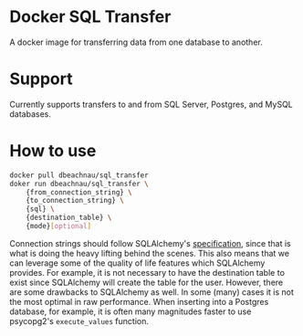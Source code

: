 # Docker SQL Transfer

A docker image for transferring data from one database to another.

# Support

Currently supports transfers to and from SQL Server, Postgres, and MySQL databases.

# How to use

```bash
docker pull dbeachnau/sql_transfer
doker run dbeachnau/sql_transfer \
    {from_connection_string} \
    {to_connection_string} \
    {sql} \
    {destination_table} \
    {mode}[optional]
```

Connection strings should follow SQLAlchemy's [specification](https://docs.sqlalchemy.org/en/13/core/engines.html), since that is what is doing the heavy lifting behind the scenes. This also means that we can leverage some of the quality of life features which SQLAlchemy provides. For example, it is not necessary to have the destination table to exist since SQLAlchemy will create the table for the user. However, there are some drawbacks to SQLAlchemy as well. In some (many) cases it is not the most optimal in raw performance. When inserting into a Postgres database, for example, it is often many magnitudes faster to use psycopg2's `execute_values` function.